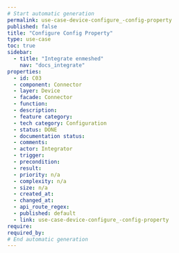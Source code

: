 ```yaml
---
# Start automatic generation
permalink: use-case-device-configure_-config-property
published: false
title: "Configure Config Property"
type: use-case
toc: true
sidebar:
  - title: "Integrate enmeshed"
    nav: "docs_integrate"
properties:
  - id: C03
  - component: Connector
  - layer: Device
  - facade: Connector
  - function:
  - description:
  - feature category:
  - tech category: Configuration
  - status: DONE
  - documentation status:
  - comments:
  - actor: Integrator
  - trigger:
  - precondition:
  - result:
  - priority: n/a
  - complexity: n/a
  - size: n/a
  - created_at:
  - changed_at:
  - api_route_regex:
  - published: default
  - link: use-case-device-configure_-config-property
require:
required_by:
# End automatic generation
---
```

